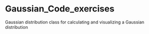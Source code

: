 # Gaussian_Code_exercises
 Gaussian distribution class for calculating and visualizing a Gaussian distribution
